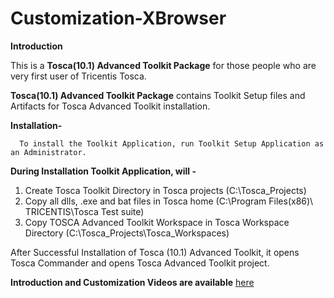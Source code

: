 # Customization-XBrowser

**Introduction**

   This is a **Tosca(10.1) Advanced Toolkit Package** for those people who are very first user of Tricentis Tosca.

   **Tosca(10.1) Advanced Toolkit Package** contains Toolkit Setup files and Artifacts for Tosca Advanced Toolkit installation.

**Installation-**
        
      To install the Toolkit Application, run Toolkit Setup Application as an Administrator.
   
**During Installation Toolkit Application, will -**

 1. Create Tosca Toolkit Directory in Tosca projects (C:\Tosca_Projects)
 2. Copy all dlls, .exe and bat files in Tosca home (C:\Program Files(x86)\ TRICENTIS\Tosca Test suite)
 3. Copy TOSCA Advanced Toolkit Workspace in Tosca Workspace Directory (C:\Tosca_Projects\Tosca_Workspaces)
 
   After Successful Installation of Tosca (10.1) Advanced Toolkit, it opens Tosca Commander and opens
Tosca Advanced Toolkit project.

   **Introduction and Customization Videos are available** [here](https://tricentis.egnyte.com/fl/UucaOg3295) 
